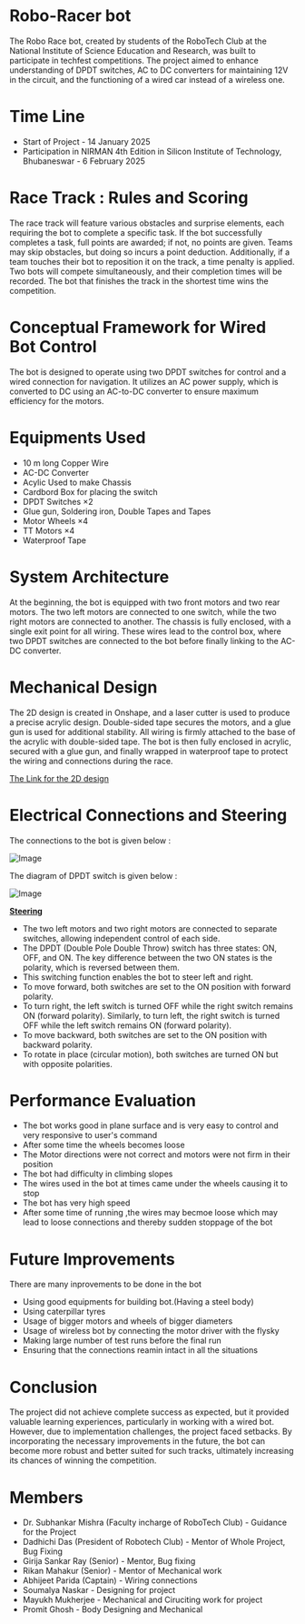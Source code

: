 # Robo-Racer bot

The Robo Race bot, created by students of the RoboTech Club at the National Institute of Science Education and Research, was built to participate in techfest competitions. The project aimed to enhance understanding of DPDT switches, AC to DC converters for maintaining 12V in the circuit, and the functioning of a wired car instead of a wireless one.

# Time Line

- Start of Project - 14 January 2025
- Participation in NIRMAN 4th Edition in Silicon Institute of Technology, Bhubaneswar - 6 February 2025

# Race Track : Rules and Scoring

The race track will feature various obstacles and surprise elements, each requiring the bot to complete a specific task. If the bot successfully completes a task, full points are awarded; if not, no points are given. Teams may skip obstacles, but doing so incurs a point deduction. Additionally, if a team touches their bot to reposition it on the track, a time penalty is applied. Two bots will compete simultaneously, and their completion times will be recorded. The bot that finishes the track in the shortest time wins the competition.

# Conceptual Framework for Wired Bot Control 

The bot is designed to operate using two DPDT switches for control and a wired connection for navigation. It utilizes an AC power supply, which is converted to DC using an AC-to-DC converter to ensure maximum efficiency for the motors.

# Equipments Used

- 10 m long Copper Wire
- AC-DC Converter
- Acylic Used to make Chassis
- Cardbord Box for placing the switch
- DPDT Switches ×2
- Glue gun, Soldering iron, Double Tapes and Tapes
- Motor Wheels ×4
- TT Motors ×4
- Waterproof Tape

# System Architecture

At the beginning, the bot is equipped with two front motors and two rear motors. The two left motors are connected to one switch, while the two right motors are connected to another. The chassis is fully enclosed, with a single exit point for all wiring. These wires lead to the control box, where two DPDT switches are connected to the bot before finally linking to the AC-DC converter.


# Mechanical Design

The 2D design is created in Onshape, and a laser cutter is used to produce a precise acrylic design. Double-sided tape secures the motors, and a glue gun is used for additional stability. All wiring is firmly attached to the base of the acrylic with double-sided tape. The bot is then fully enclosed in acrylic, secured with a glue gun, and finally wrapped in waterproof tape to protect the wiring and connections during the race.

[The Link for the 2D design](https://cad.onshape.com/documents/d82813d081fd772694425e77/w/5dc70dbbabd8a3c58374bf99/e/4a447ad0531e1195e50dc866)

# Electrical Connections and Steering

The connections to the bot is given below :

![Image](https://github.com/user-attachments/assets/f3ca6ceb-cd8a-4a80-ba53-ce908aebaecd)

The diagram of DPDT switch is given below :

![Image](https://github.com/user-attachments/assets/69a5833c-b81a-4d7a-b036-65f34ae489ef)

**<ins>Steering</ins>**
- The two left motors and two right motors are connected to separate switches, allowing independent control of each side.
- The DPDT (Double Pole Double Throw) switch has three states: ON, OFF, and ON. The key difference between the two ON states is the polarity, which is reversed between them.
- This switching function enables the bot to steer left and right.
- To move forward, both switches are set to the ON position with forward polarity.
- To turn right, the left switch is turned OFF while the right switch remains ON (forward polarity). Similarly, to turn left, the right switch is turned OFF while the left switch remains ON (forward polarity).
- To move backward, both switches are set to the ON position with backward polarity.
- To rotate in place (circular motion), both switches are turned ON but with opposite polarities.

# Performance Evaluation

- The bot works good in plane surface and is very easy to control and very responsive to user's command
- After some time the wheels becomes loose 
- The Motor directions were not correct and motors were not firm in their position
- The bot had difficulty in climbing slopes
- The wires used in the bot at times came  under the wheels causing it to stop
- The bot has very high speed
- After some time of running ,the wires may becmoe loose which may lead to loose connections and thereby sudden stoppage of the bot

# Future Improvements

There are many inprovements to be done in the bot
- Using good equipments for building bot.(Having a steel body)
- Using caterpillar tyres
- Usage of bigger motors and wheels of bigger diameters
- Usage of wireless bot by connecting the motor driver with the flysky
- Making large number of test runs before  the final run
- Ensuring that the connections reamin intact in all the situations

# Conclusion

The project did not achieve complete success as expected, but it provided valuable learning experiences, particularly in working with a wired bot. However, due to implementation challenges, the project faced setbacks. By incorporating the necessary improvements in the future, the bot can become more robust and better suited for such tracks, ultimately increasing its chances of winning the competition.

# Members

- Dr. Subhankar Mishra (Faculty incharge of RoboTech Club) - Guidance for the Project
- Dadhichi Das (President of Robotech Club) - Mentor of Whole Project, Bug Fixing
- Girija Sankar Ray (Senior) - Mentor, Bug fixing
- Rikan Mahakur (Senior) - Mentor of Mechanical work
- Abhijeet Parida (Captain) - Wiring connections
- Soumalya Naskar - Designing for project
- Mayukh Mukherjee - Mechanical and Ciruciting work for project
- Promit Ghosh - Body Designing and Mechanical


